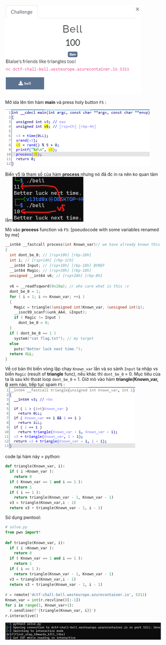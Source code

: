 ![](imgs\re_bell.png)

Mở ida lên tìm hàm **main** và press holy button `F5` :

![main](imgs\main.png)

Biến v5 là tham số của hàm **process** nhưng nó đã đc in ra nên ko quan tâm lắm![we_have_v5](imgs\we_have_v5.png)

Mò vào **process** function và `F5`: [pseudocode with some variables renamed by me]

```c
__int64 __fastcall process(int Known_var)// we have already known this argument before 
{
  int dont_be_0; // [rsp+10h] [rbp-20h]
  int i; // [rsp+14h] [rbp-1Ch]
  __int64 Input; // [rsp+18h] [rbp-18h] BYREF
  __int64 Magic; // [rsp+20h] [rbp-10h]
  unsigned __int64 v6; // [rsp+28h] [rbp-8h]

  v6 = __readfsqword(0x28u); // who care what is this :v
  dont_be_0 = 1;
  for ( i = 1; i <= Known_var; ++i )
  {
    Magic = triangle((unsigned int)Known_var, (unsigned int)i);
    __isoc99_scanf(&unk_AA4, &Input);
    if ( Magic != Input )
      dont_be_0 = 0;
  }
  if ( dont_be_0 == 1 )
    system("cat flag.txt"); // my target
  else
    puts("Better luck next time.");
  return 0LL;
}
```

Về cơ bản thì biến vòng lặp chạy `Known_var` lần và so sánh `Input` ta nhập vs biến `Magic` (result of **triangle** func), nếu khác thì `dont_be_0` = 0. Mục tiêu của ta là sau khi thoát loop `dont_be_0` = 1. Giờ mò vào hàm **triangle(Known_var, i)** xem nào, tiếp tục spam `F5` :![triangle](imgs\triangle.png)

code lại hàm này = python:

```python
def triangle(Known_var, i):
  if ( i >Known_var ):
    return 0
  if ( Known_var == 1 and i == 1 ):
    return 1
  if ( i == 1 ):
    return triangle(Known_var - 1, Known_var - 1)
  v3 = triangle(Known_var,i - 1)
  return v3 + triangle(Known_var - 1, i - 1)
```

Sử dụng pwntool:

```python
# solve.py
from pwn import*

def triangle(Known_var, i):
  if ( i >Known_var ):
    return 0
  if ( Known_var == 1 and i == 1 ):
    return 1
  if ( i == 1 ):
    return triangle(Known_var - 1, Known_var - 1)
  v3 = triangle(Known_var,i - 1)
  return v3 + triangle(Known_var - 1, i - 1)

r = remote('dctf-chall-bell.westeurope.azurecontainer.io', 5311)
Known_var = int(r.recvline()[:-1])
for i in range(1, Known_var+1):
  r.sendline(f'{triangle(Known_var, i)}')
r.interactive()
```

![flag ne](imgs\flag.png)
